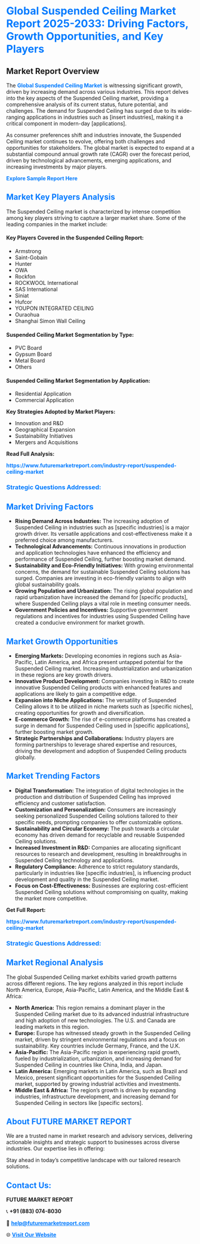 <h1 style="color: #007BFF;">Global Suspended Ceiling Market Report 2025-2033: Driving Factors, Growth Opportunities, and Key Players</h1>

<section id="overview">
<h2>Market Report Overview</h2>
<p>The <a href="https://www.futuremarketreport.com/industry-report/suspended-ceiling-market" style="color: #007BFF; text-decoration: none;"><strong>Global Suspended Ceiling Market</strong></a> is witnessing significant growth, driven by increasing demand across various industries. This report delves into the key aspects of the Suspended Ceiling market, providing a comprehensive analysis of its current status, future potential, and challenges. The demand for Suspended Ceiling has surged due to its wide-ranging applications in industries such as [insert industries], making it a critical component in modern-day [applications].</p>
<p>As consumer preferences shift and industries innovate, the Suspended Ceiling market continues to evolve, offering both challenges and opportunities for stakeholders. The global market is expected to expand at a substantial compound annual growth rate (CAGR) over the forecast period, driven by technological advancements, emerging applications, and increasing investments by major players.</p>
</section>

<section id="overview">
<p><a href="https://www.futuremarketreport.com/request-sample/reportId=105126" style="color: #007BFF; text-decoration: none;"><strong>Explore Sample Report Here</strong></a></p>
</section>

<section id="key-players">
<h2 style="color: #007BFF;">Market Key Players Analysis</h2>
<p>The Suspended Ceiling market is characterized by intense competition among key players striving to capture a larger market share. Some of the leading companies in the market include:</p>
<h4>Key Players Covered in the Suspended Ceiling Report:</h4>
<ul><li>Armstrong</li><li>Saint-Gobain</li><li>Hunter</li><li>OWA</li><li>Rockfon</li><li>ROCKWOOL International</li><li>SAS International</li><li>Siniat</li><li>Hufcor</li><li>YOUPON INTEGRATED CEILING</li><li>Ouraohua</li><li>Shanghai Simon Wall Ceiling</li></ul>
<h4>Suspended Ceiling Market Segmentation by Type:</h4>
<ul><li>PVC Board</li><li>Gypsum Board</li><li>Metal Board</li><li>Others</li></ul>

<h4>Suspended Ceiling Market Segmentation by Application:</h4>
<ul><li>Residential Application</li><li>Commercial Application</li></ul>
<p><strong>Key Strategies Adopted by Market Players:</strong></p>
<ul>
<li>Innovation and R&D</li>
<li>Geographical Expansion</li>
<li>Sustainability Initiatives</li>
<li>Mergers and Acquisitions</li>
</ul>
</section>

<section>
<p><strong>Read Full Analysis: </strong></p><a href="https://www.futuremarketreport.com/industry-report/suspended-ceiling-market" style="color: #007BFF; text-decoration: none;"><strong>https://www.futuremarketreport.com/industry-report/suspended-ceiling-market</strong></a>
<h3 style="color: #007BFF;">Strategic Questions Addressed:</h3>
</section>

<section id="driving-factors">
<h2 style="color: #007BFF;">Market Driving Factors</h2>
<ul>
<li><strong>Rising Demand Across Industries:</strong> The increasing adoption of Suspended Ceiling in industries such as [specific industries] is a major growth driver. Its versatile applications and cost-effectiveness make it a preferred choice among manufacturers.</li>
<li><strong>Technological Advancements:</strong> Continuous innovations in production and application technologies have enhanced the efficiency and performance of Suspended Ceiling, further boosting market demand.</li>
<li><strong>Sustainability and Eco-Friendly Initiatives:</strong> With growing environmental concerns, the demand for sustainable Suspended Ceiling solutions has surged. Companies are investing in eco-friendly variants to align with global sustainability goals.</li>
<li><strong>Growing Population and Urbanization:</strong> The rising global population and rapid urbanization have increased the demand for [specific products], where Suspended Ceiling plays a vital role in meeting consumer needs.</li>
<li><strong>Government Policies and Incentives:</strong> Supportive government regulations and incentives for industries using Suspended Ceiling have created a conducive environment for market growth.</li>
</ul>
</section>

<section id="growth-opportunities">
<h2 style="color: #007BFF;">Market Growth Opportunities</h2>
<ul>
<li><strong>Emerging Markets:</strong> Developing economies in regions such as Asia-Pacific, Latin America, and Africa present untapped potential for the Suspended Ceiling market. Increasing industrialization and urbanization in these regions are key growth drivers.</li>
<li><strong>Innovative Product Development:</strong> Companies investing in R&D to create innovative Suspended Ceiling products with enhanced features and applications are likely to gain a competitive edge.</li>
<li><strong>Expansion into Niche Applications:</strong> The versatility of Suspended Ceiling allows it to be utilized in niche markets such as [specific niches], creating opportunities for growth and diversification.</li>
<li><strong>E-commerce Growth:</strong> The rise of e-commerce platforms has created a surge in demand for Suspended Ceiling used in [specific applications], further boosting market growth.</li>
<li><strong>Strategic Partnerships and Collaborations:</strong> Industry players are forming partnerships to leverage shared expertise and resources, driving the development and adoption of Suspended Ceiling products globally.</li>
</ul>
</section>

<section id="trending-factors">
<h2 style="color: #007BFF;">Market Trending Factors</h2>
<ul>
<li><strong>Digital Transformation:</strong> The integration of digital technologies in the production and distribution of Suspended Ceiling has improved efficiency and customer satisfaction.</li>
<li><strong>Customization and Personalization:</strong> Consumers are increasingly seeking personalized Suspended Ceiling solutions tailored to their specific needs, prompting companies to offer customizable options.</li>
<li><strong>Sustainability and Circular Economy:</strong> The push towards a circular economy has driven demand for recyclable and reusable Suspended Ceiling solutions.</li>
<li><strong>Increased Investment in R&D:</strong> Companies are allocating significant resources to research and development, resulting in breakthroughs in Suspended Ceiling technology and applications.</li>
<li><strong>Regulatory Compliance:</strong> Adherence to strict regulatory standards, particularly in industries like [specific industries], is influencing product development and quality in the Suspended Ceiling market.</li>
<li><strong>Focus on Cost-Effectiveness:</strong> Businesses are exploring cost-efficient Suspended Ceiling solutions without compromising on quality, making the market more competitive.</li>
</ul>
</section>

<section>
<p><strong>Get Full Report: </strong></p><a href="https://www.futuremarketreport.com/industry-report/suspended-ceiling-market" style="color: #007BFF; text-decoration: none;"><strong>https://www.futuremarketreport.com/industry-report/suspended-ceiling-market</strong></a>
<h3 style="color: #007BFF;">Strategic Questions Addressed:</h3>
</section>


<section id="regional-analysis">
<h2 style="color: #007BFF;">Market Regional Analysis</h2>
<p>The global Suspended Ceiling market exhibits varied growth patterns across different regions. The key regions analyzed in this report include North America, Europe, Asia-Pacific, Latin America, and the Middle East & Africa:</p>
<ul>
<li><strong>North America:</strong> This region remains a dominant player in the Suspended Ceiling market due to its advanced industrial infrastructure and high adoption of new technologies. The U.S. and Canada are leading markets in this region.</li>
<li><strong>Europe:</strong> Europe has witnessed steady growth in the Suspended Ceiling market, driven by stringent environmental regulations and a focus on sustainability. Key countries include Germany, France, and the U.K.</li>
<li><strong>Asia-Pacific:</strong> The Asia-Pacific region is experiencing rapid growth, fueled by industrialization, urbanization, and increasing demand for Suspended Ceiling in countries like China, India, and Japan.</li>
<li><strong>Latin America:</strong> Emerging markets in Latin America, such as Brazil and Mexico, present significant opportunities for the Suspended Ceiling market, supported by growing industrial activities and investments.</li>
<li><strong>Middle East & Africa:</strong> The region’s growth is driven by expanding industries, infrastructure development, and increasing demand for Suspended Ceiling in sectors like [specific sectors].</li>
</ul>
</section>

<footer>
<h2 style="color: #007BFF;">About FUTURE MARKET REPORT</h2>
<p>We are a trusted name in market research and advisory services, delivering actionable insights and strategic support to businesses across diverse industries. Our expertise lies in offering:</p>

<p>Stay ahead in today’s competitive landscape with our tailored research solutions.</p>

<h2 style="color: #007BFF;">Contact Us:</h2>
<p><strong>FUTURE MARKET REPORT</strong></p>
<p>📞 <strong>+91 (883) 074-8030</strong></p>
<p>📧 <strong><a href="mailto:help@futuremarketreport.com" style="color: #007BFF;">help@futuremarketreport.com</a></strong></p>
<p>🌐 <strong><a href="https://www.futuremarketreport.com/" style="color: #007BFF;">Visit Our Website</a></strong></p>
</footer>